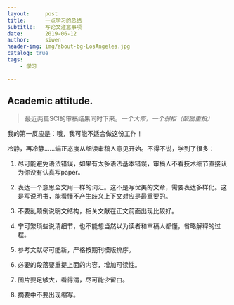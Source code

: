 ```yaml
---
layout:     post
title:      一点学习的总结
subtitle:   写论文注意事项
date:       2019-06-12
author:     siwen
header-img: img/about-bg-LosAngeles.jpg
catalog: true
tags:
    - 学习

---
```



## Academic attitude.
> 最近两篇SCI的审稿结果同时下来。*一个大修，一个弱拒（鼓励重投）*

  我的第一反应是：哦，我可能不适合做这份工作！

  冷静，再冷静......端正态度从细读审稿人意见开始。不得不说，学到了很多：

  1. 尽可能避免语法错误，如果有太多语法基本错误，审稿人不看技术细节直接认为你没有认真写paper。

  2. 表达一个意思全文用一样的词汇。这不是写优美的文章，需要表达多样化。这是写说明书，能看懂不产生歧义上下文对应是最重要的。

  3. 不要乱颠倒说明文结构，相关文献在正文前面出现比较好。

  4. 宁可繁琐些说清细节，也不能想当然以为读者和审稿人都懂，省略解释的过程。

  5. 参考文献尽可能新，严格按期刊模版排序。

  6. 必要的段落要重提上面的内容，增加可读性。

  7. 图片要足够大，看得清，尽可能少留白。

  8. 摘要中不要出现缩写。
  

 

  
   
   
  

